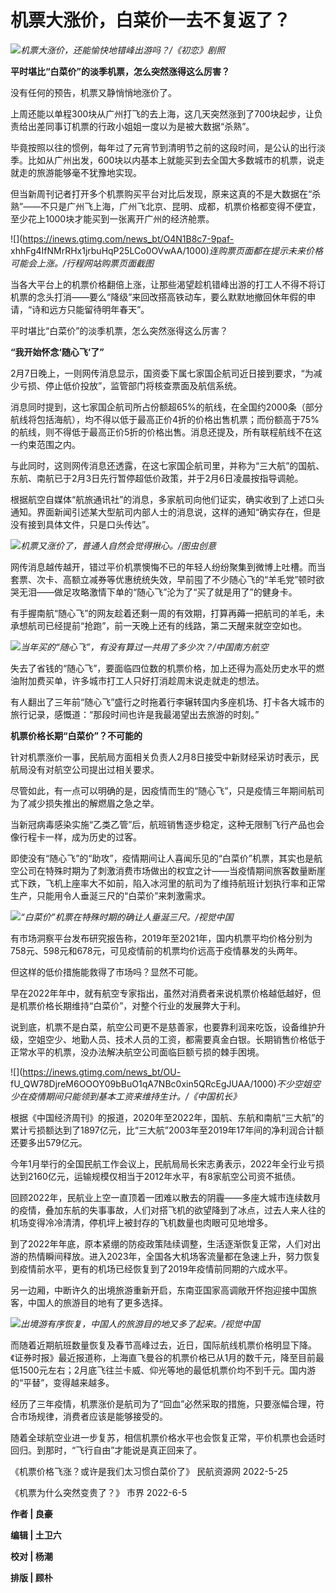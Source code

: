 # 机票大涨价，白菜价一去不复返了？

![](https://inews.gtimg.com/news_bt/G_dKzmnX0ALy_S6P_hQRAWjH3EPEWqMNgRhI38RPXfU9IAA/0)_机票大涨价，还能愉快地错峰出游吗？/《初恋》剧照_

**平时堪比“白菜价”的淡季机票，怎么突然涨得这么厉害？**

没有任何的预告，机票又静悄悄地涨价了。

上周还能以单程300块从广州打飞的去上海，这几天突然涨到了700块起步，让负责给出差同事订机票的行政小姐姐一度以为是被大数据“杀熟”。

毕竟按照以往的惯例，每年过了元宵节到清明节之前的这段时间，是公认的出行淡季。比如从广州出发，600块以内基本上就能买到去全国大多数城市的机票，说走就走的旅游能够毫不犹豫地实现。

但当新周刊记者打开多个机票购买平台对比后发现，原来这真的不是大数据在“杀熟”——不只是广州飞上海，广州飞北京、昆明、成都，机票价格都变得不便宜，至少花上1000块才能买到一张离开广州的经济舱票。

![](https://inews.gtimg.com/news_bt/O4N1B8c7-9paf-
xhhFg4IfNMrRHx1jrbuHqP25LCo0OVwAA/1000)_连购票页面都在提示未来价格可能会上涨。/行程网站购票页面截图_

当各大平台上的机票价格翻倍上涨，让那些渴望趁机错峰出游的打工人不得不将订机票的念头打消——要么“降级”来回改搭高铁动车，要么默默地撤回休年假的申请，“诗和远方只能留待明年春天”。

平时堪比“白菜价”的淡季机票，怎么突然涨得这么厉害？

**“我开始怀念‘随心飞’了”**

2月7日晚上，一则网传消息显示，国资委下属七家国企航司近日接到要求，“为减少亏损、停止低价投放”，监管部门将核查票面及航信系统。

消息同时提到，这七家国企航司所占份额超65%的航线，在全国约2000条（部分航线将包括海航），均不得以低于最高正价4折的价格出售机票；而份额高于75%的航线，则不得低于最高正价5折的价格出售。消息还提及，所有联程航线不在这一约束范围之内。

与此同时，这则网传消息还透露，在这七家国企航司里，并称为“三大航”的国航、东航、南航已于2月3日先行暂停超低价政策，并于2月6日凌晨按指导调舱。

根据航空自媒体“航旅通讯社”的消息，多家航司向他们证实，确实收到了上述口头通知。界面新闻引述某大型航司内部人士的消息说，这样的通知“确实存在，但是没有接到具体文件，只是口头传达”。

![](https://inews.gtimg.com/news_bt/OpdsFgSPOOF_wfoArt3rZc5VUcX1P-2DfJKcTwNrhWZuQAA/1000)_机票又涨价了，普通人自然会觉得揪心。/图虫创意_

网传消息越传越开，错过平价机票懊悔不已的年轻人纷纷聚集到微博上吐槽。而当套票、次卡、高额立减券等优惠统统失效，早前囤了不少随心飞的“羊毛党”顿时欲哭无泪——做足攻略激情下单的“随心飞”沦为了“买了就是用了”的健身卡。

有手握南航“随心飞”的网友趁着还剩一周的有效期，打算再薅一把航司的羊毛，未承想航司已经提前“抢跑”，前一天晚上还有的线路，第二天醒来就空空如也。

![](https://inews.gtimg.com/news_bt/O2C4Z3rJAWUcWT7bQDA7zrTpOwljrHidtrxiZcbUDPqzAAA/1000)_当年买的“随心飞”，有没有算过一共用了多少次？/中国南方航空_

失去了省钱的“随心飞”，要面临四位数的机票价格，加上还得为高处历史水平的燃油附加费买单，许多城市打工人只好打消趁周末说走就走的想法。

有人翻出了三年前“随心飞”盛行之时拖着行李辗转国内多座机场、打卡各大城市的旅行记录，感慨道：“那段时间也许是我最渴望出去旅游的时刻。”

**机票价格长期“白菜价”？不可能的**

针对机票涨价一事，民航局方面相关负责人2月8日接受中新财经采访时表示，民航局没有对航空公司提出过相关要求。

尽管如此，有一点可以明确的是，因疫情而生的“随心飞”，只是疫情三年期间航司为了减少损失推出的解燃眉之急之举。

当新冠病毒感染实施“乙类乙管”后，航班销售逐步稳定，这种无限制飞行产品也会像行程卡一样，成为历史的过客。

即使没有“随心飞”的“助攻”，疫情期间让人喜闻乐见的“白菜价”机票，其实也是航空公司在特殊时期为了刺激消费市场做出的权宜之计——当疫情期间旅客数量断崖式下跌，飞机上座率大不如前，陷入冰河里的航司为了维持航班计划执行率和正常生产，只能用令人垂涎三尺的“白菜价”来刺激需求。

![](https://inews.gtimg.com/news_bt/O4ZoTzgiVKkMS5qls3yh44yWVlcevKpaa8d62RgCvFFU8AA/1000)_“白菜价”机票在特殊时期的确让人垂涎三尺。/视觉中国_

有市场洞察平台发布研究报告称，2019年至2021年，国内机票平均价格分别为758元、598元和678元，可见疫情前的机票均价远高于疫情暴发的头两年。

但这样的低价措施能救得了市场吗？显然不可能。

早在2022年年中，就有航空专家指出，虽然对消费者来说机票价格越低越好，但是机票价格长期维持“白菜价”，对整个行业的发展弊大于利。

说到底，机票不是白菜，航空公司更不是慈善家，也要靠利润来吃饭，设备维护升级，空姐空少、地勤人员、技术人员的工资，都需要真金白银。长期销售价格低于正常水平的机票，没办法解决航空公司面临巨额亏损的棘手困境。

![](https://inews.gtimg.com/news_bt/OU-
fU_QW78DjreM6OOOY09bBuO1qA7NBc0xin5QRcEgJUAA/1000)_不少空姐空少在疫情期间只能领到基本工资来维持生计。/《中国机长》_

根据《中国经济周刊》的报道，2020年至2022年，国航、东航和南航“三大航”的累计亏损额达到了1897亿元，比“三大航”2003年至2019年17年间的净利润合计额还要多出579亿元。

今年1月举行的全国民航工作会议上，民航局局长宋志勇表示，2022年全行业亏损达到2160亿元，运输规模仅相当于2012年水平，有8家航空公司资不抵债。

回顾2022年，民航业上空一直顶着一团难以散去的阴霾——多座大城市连续数月的疫情，叠加东航的失事事故，人们对搭飞机的欲望降到了冰点，过去人来人往的机场变得冷冷清清，停机坪上被封存的飞机数量也肉眼可见地增多。

到了2022年年底，原本紧绷的防疫政策陆续调整，生活逐渐恢复正常，人们对出游的热情瞬间释放。进入2023年，全国各大机场客流量都在急速上升，努力恢复到疫情前水平，更有的机场已经恢复到了2019年疫情前同期的六成水平。

另一边厢，中断许久的出境旅游重新开启，东南亚国家高调敞开怀抱迎接中国旅客，中国人的旅游目的地有了更多选择。

![](https://inews.gtimg.com/news_bt/OhLPtBuuU4QtjaQyL9dXnLmKAcYRSsE954hsmG3UN9p84AA/1000)_出境游有序恢复，中国人的旅游目的地又多了起来。/视觉中国_

而随着近期航班数量恢复及春节高峰过去，近日，国际航线机票价格明显下降。《证券时报》最近报道称，上海直飞曼谷的机票价格已从1月的数千元，降至目前最低1500元左右；2月底飞往兰卡威、仰光等地的最低机票价均不到千元。国内游的“平替”，变得越来越多。

经历了三年疫情，机票涨价是航司为了“回血”必然采取的措施，只要涨幅合理，符合市场规律，消费者应该是能够接受的。

随着全球航空业进一步复苏，相信机票价格水平也会恢复正常，平价机票也会适时回归。到那时，“飞行自由”才能说是真正回来了。

《机票价格飞涨？或许是我们太习惯白菜价了》 民航资源网 2022-5-25

《机票为什么突然变贵了？》 市界 2022-6-5

**作者 | 良豪**

**编辑 | 土卫六**

**校对 | 杨潮**

**排版 | 顾朴**

